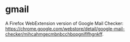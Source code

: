 # gmail

A Firefox WebExtension version of Google Mail Checker: https://chrome.google.com/webstore/detail/google-mail-checker/mihcahmgecmbnbcchbopgniflfhgnkff.